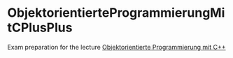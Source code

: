 # ObjektorientierteProgrammierungMitCPlusPlus

Exam preparation for the lecture [Objektorientierte Programmierung mit C++](https://www.uni-ulm.de/mawi/mawi-numerik/lehre/wintersemester-20162017/vorlesung-objektorientierte-programmierung-mit-c/)
